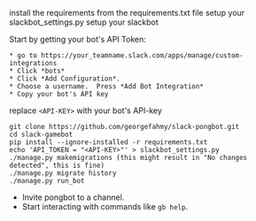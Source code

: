 install the requirements from the requirements.txt file
setup your slackbot_settings.py
setup your slackbot

Start by getting your bot's API Token:

    * go to https://your_teamname.slack.com/apps/manage/custom-integrations
    * Click *bots*
    * Click *Add Configuration*.
    * Choose a username.  Press *Add Bot Integration*
    * Copy your bot's API key

replace `<API-KEY>` with your bot's API-key

```
git clone https://github.com/georgefahmy/slack-pongbot.git
cd slack-gamebot
pip install --ignore-installed -r requirements.txt
echo 'API_TOKEN = "<API-KEY>"' > slackbot_settings.py
./manage.py makemigrations (this might result in "No changes detected", this is fine)
./manage.py migrate history
./manage.py run_bot
```
- Invite pongbot to a channel.
- Start interacting with commands like `gb help`.
